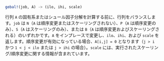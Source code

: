 ```julia
gebal!(job, A) -> (ilo, ihi, scale)
```

行列 `A` の固有系またはシュール因子分解を計算する前に、行列をバランスします。`job` は `N`（`A` は順序変更またはスケーリングされない）、`P`（`A` は順序変更のみ）、`S`（`A` はスケーリングのみ）、または `B`（`A` は順序変更およびスケーリングされる）のいずれかです。`A` をインプレースで変更し、`ilo`、`ihi`、および `scale` を返します。順序変更が有効になっている場合、`A[i,j] = 0` となります（`j > i` かつ `1 < j < ilo` または `j > ihi` の場合）。`scale` には、実行されたスケーリング/順序変更に関する情報が含まれています。
